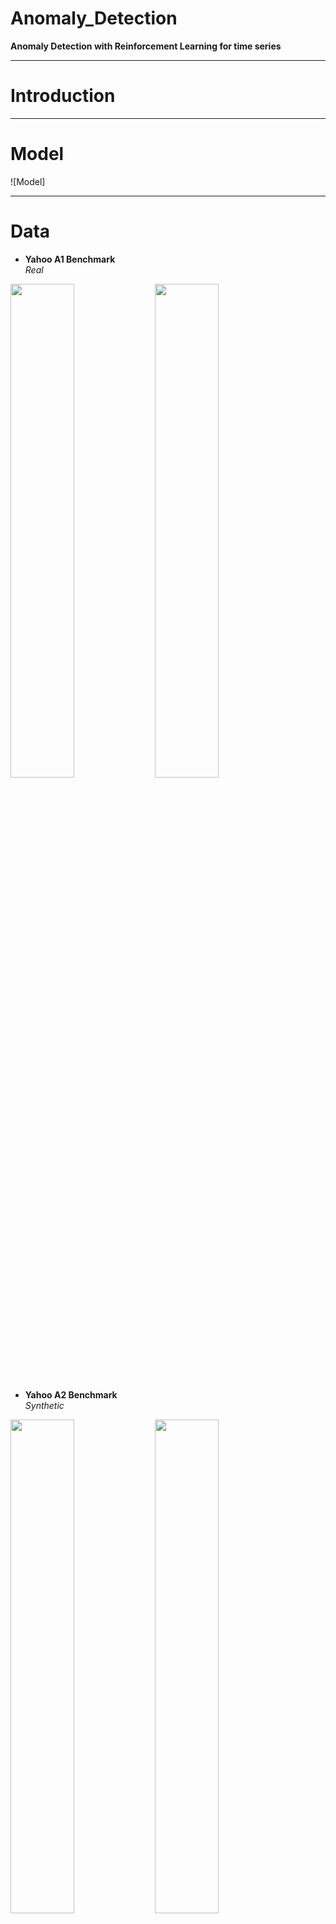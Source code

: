 # Anomaly_Detection

**Anomaly Detection with Reinforcement Learning for time series**

---

# Introduction

---

# Model

![Model]

---

# Data

- **Yahoo A1 Benchmark**  
_Real_
<div>
<img src = "https://user-images.githubusercontent.com/92682815/175756338-324ecfe3-de23-439b-b2c5-ef61ba4d6e67.png" width=45%>
<img src = "https://user-images.githubusercontent.com/92682815/175756336-7e572bc2-5b04-441a-8791-8fbfe39c415d.png" width=45%>
</div>

- **Yahoo A2 Benchmark**  
_Synthetic_
<div>
<img src = "https://user-images.githubusercontent.com/92682815/175756344-2f93ca49-793f-4fa2-9e7a-bf2b7d3c6e7b.png" width=45%>
<img src = "https://user-images.githubusercontent.com/92682815/175868954-d9c5ffa0-373b-4327-a45b-d0ce84c67680.png" width=45%>
</div>

---
